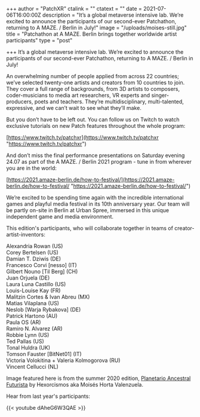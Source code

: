 +++
author = "PatchXR"
ctalink = ""
ctatext = ""
date = 2021-07-06T16:00:00Z
description = "It’s a global metaverse intensive lab. We’re excited to announce the participants of our second-ever Patchathon, returning to A MAZE. / Berlin in July!"
image = "/uploads/moises-still.jpg"
title = "Patchathon at A MAZE. Berlin brings together worldwide artist participants"
type = "post"

+++
It’s a global metaverse intensive lab. We’re excited to announce the participants of our second-ever Patchathon, returning to A MAZE. / Berlin in July!

An overwhelming number of people applied from across 22 countries; we’ve selected twenty-one artists and creators from 10 countries to join. They cover a full range of backgrounds, from 3D artists to composers, coder-musicians to media art researchers, VR experts and singer-producers, poets and teachers. They’re multidisciplinary, multi-talented, expressive, and we can’t wait to see what they’ll make.

But you don’t have to be left out. You can follow us on Twitch to watch exclusive tutorials on new Patch features throughout the whole program:

[https://www.twitch.tv/patchxr](https://www.twitch.tv/patchxr "https://www.twitch.tv/patchxr")

And don’t miss the final performance presentations on Saturday evening 24.07 as part of the A MAZE. / Berlin 2021 program - tune in from wherever you are in the world:

[https://2021.amaze-berlin.de/how-to-festival/](https://2021.amaze-berlin.de/how-to-festival/ "https://2021.amaze-berlin.de/how-to-festival/")

We’re excited to be spending time again with the incredible international games and playful media festival in its 10th anniversary year. Our team will be partly on-site in Berlin at Urban Spree, immersed in this unique independent game and media environment.

This edition's participants, who will collaborate together in teams of creator-artist-inventors:

Alexandria Rowan (US)  
Corey Bertelsen (US)  
Damian T. Dziwis (DE)  
Francesco Corvi \[nesso\] (IT)  
Gilbert Nouno \[Til Berg\] (CH)  
Juan Orjuela (DE)  
Laura Luna Castillo (US)  
Louis-Louise Kay (FR)  
Malitzin Cortes & Ivan Abreu (MX)  
Matias Vilaplana (US)  
Neslob \[Warja Rybakova\] (DE)  
Patrick Hartono (AU)  
Paula OS (AR)  
Ramiro N. Alvarez (AR)  
Robbie Lynn (US)  
Ted Pallas (US)  
Tonal Huldra (UK)  
Tomson Fauster \[BitNet01\] (IT)  
Victoria Volokitina + Valeria Kolmogorova (RU)  
Vincent Cellucci (NL)

Image featured here is from the summer 2020 edition, [Planetario Ancestral Futurista](https://patchxr.com/community/planetario-ancestral-futurista/) by Hexorcismos aka Moisés Horta Valenzuela.

Hear from last year's participants:

{{< youtube dAheG6W3QAE >}}